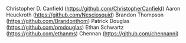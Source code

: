 Christopher D. Canfield (https://github.com/ChristopherCanfield)
Aaron Heuckroth (https://github.com/Nesciosquid)
Brandon Thompson (https://github.com/Brandonthom)
Patrick Douglas (https://github.com/pmdouglas)
Ethan Schwartz (https://github.com/ethanms)
Chennan (https://github.com/chennanni)
